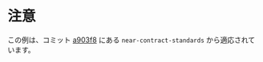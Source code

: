 
# 注意

この例は、コミット [a903f8](https://github.com/near/near-sdk-rs/tree/a903f8c44a7be363d960838d92afdb22d1ce8b87/near-contract-standards) にある `near-contract-standards` から適応されています。
